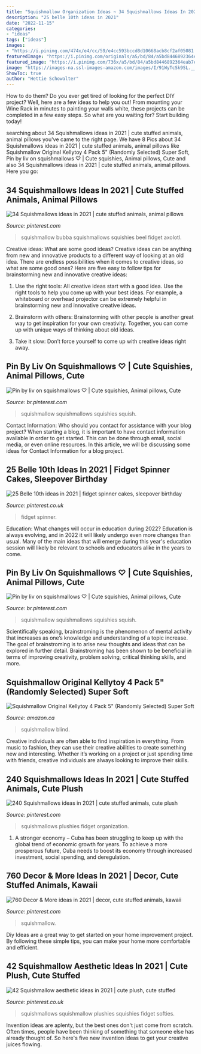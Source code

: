 ```yaml
---
title: "Squishmallow Organization Ideas ~ 34 Squishmallows Ideas In 2021"
description: "25 belle 10th ideas in 2021"
date: "2022-11-15"
categories:
- "ideas"
tags: ["ideas"]
images:
- "https://i.pinimg.com/474x/e4/cc/59/e4cc593bccd8d10668acb8cf2af05081.jpg"
featuredImage: "https://i.pinimg.com/originals/a5/bd/84/a5bd8446892364eab7e4f6d2716c69dc.jpg"
featured_image: "https://i.pinimg.com/736x/a5/bd/84/a5bd8446892364eab7e4f6d2716c69dc.jpg"
image: "https://images-na.ssl-images-amazon.com/images/I/91WyTcSk9SL.__AC_SY300_QL70_ML2_.jpg"
ShowToc: true
author: "Hettie Schowalter"
---
```



How to do them?
Do you ever get tired of looking for the perfect DIY project? Well, here are a few ideas to help you out! From mounting your Wine Rack in minutes to painting your walls white, these projects can be completed in a few easy steps. So what are you waiting for? Start building today!

	

		
searching about 34 Squishmallows ideas in 2021 | cute stuffed animals, animal pillows you've came to the right page. We have 8 Pics about 34 Squishmallows ideas in 2021 | cute stuffed animals, animal pillows like Squishmallow Original Kellytoy 4 Pack 5&quot; (Randomly Selected) Super Soft, Pin by liv on squishmallows ‍♡︎ | Cute squishies, Animal pillows, Cute and also 34 Squishmallows ideas in 2021 | cute stuffed animals, animal pillows. Here you go:
		
    
## 34 Squishmallows Ideas In 2021 | Cute Stuffed Animals, Animal Pillows

<img loading=lazy src="https://i.pinimg.com/474x/ed/80/0e/ed800e8193a256813ceb500691aa4292.jpg" onerror="this.onerror=null;this.src='https://tse1.mm.bing.net/th?id=OIP.5WqkAzxBYkw2GuhTAw0Y6gAAAA&amp;pid=15.1';" alt="34 Squishmallows ideas in 2021 | cute stuffed animals, animal pillows">

_Source: pinterest.com_

>squishmallow bubba squishmallows squishies beel fidget axolotl. 

	

Creative ideas: What are some good ideas?
Creative ideas can be anything from new and innovative products to a different way of looking at an old idea. There are endless possibilities when it comes to creative ideas, so what are some good ones? Here are five easy to follow tips for brainstorming new and innovative creative ideas:
1) Use the right tools: All creative ideas start with a good idea. Use the right tools to help you come up with your best ideas. For example, a whiteboard or overhead projector can be extremely helpful in brainstorming new and innovative creative ideas.

2) Brainstorm with others: Brainstorming with other people is another great way to get inspiration for your own creativity. Together, you can come up with unique ways of thinking about old ideas.

3) Take it slow: Don’t force yourself to come up with creative ideas right away.

    
## Pin By Liv On Squishmallows ‍♡︎ | Cute Squishies, Animal Pillows, Cute

<img loading=lazy src="https://i.pinimg.com/736x/a5/bd/84/a5bd8446892364eab7e4f6d2716c69dc.jpg" onerror="this.onerror=null;this.src='https://tse2.mm.bing.net/th?id=OIP.rL5oD8GlIDWuhxWNZDCuBgHaJ3&amp;pid=15.1';" alt="Pin by liv on squishmallows ‍♡︎ | Cute squishies, Animal pillows, Cute">

_Source: br.pinterest.com_

>squishmallow squishmallows squishies squish. 

	

Contact Information: Who should you contact for assistance with your blog project?
When starting a blog, it is important to have contact information available in order to get started. This can be done through email, social media, or even online resources. In this article, we will be discussing some ideas for Contact Information for a blog project.

    
## 25 Belle 10th Ideas In 2021 | Fidget Spinner Cakes, Sleepover Birthday

<img loading=lazy src="https://i.pinimg.com/236x/97/85/5f/97855f4898665b04b1bc6bc327eca0e0.jpg" onerror="this.onerror=null;this.src='https://tse4.mm.bing.net/th?id=OIP.WCo1pCdr_OxrFSrMQJTvhAAAAA&amp;pid=15.1';" alt="25 Belle 10th ideas in 2021 | fidget spinner cakes, sleepover birthday">

_Source: pinterest.co.uk_

>fidget spinner. 

	

Education: What changes will occur in education during 2022?
Education is always evolving, and in 2022 it will likely undergo even more changes than usual. Many of the main ideas that will emerge during this year's education session will likely be relevant to schools and educators alike in the years to come.

    
## Pin By Liv On Squishmallows ‍♡︎ | Cute Squishies, Animal Pillows, Cute

<img loading=lazy src="https://i.pinimg.com/originals/a5/bd/84/a5bd8446892364eab7e4f6d2716c69dc.jpg" onerror="this.onerror=null;this.src='https://tse2.mm.bing.net/th?id=OIP.RD3T9w4bUoOBAhw6I9THzgHaJ4&amp;pid=15.1';" alt="Pin by liv on squishmallows ‍♡︎ | Cute squishies, Animal pillows, Cute">

_Source: br.pinterest.com_

>squishmallow squishmallows squishies squish. 

	

Scientifically speaking, brainstroming is the phenomenon of mental activity that increases as one’s knowledge and understanding of a topic increase. The goal of brainstroming is to arise new thoughts and ideas that can be explored in further detail. Brainstroming has been shown to be beneficial in terms of improving creativity, problem solving, critical thinking skills, and more.

    
## Squishmallow Original Kellytoy 4 Pack 5&quot; (Randomly Selected) Super Soft

<img loading=lazy src="https://images-na.ssl-images-amazon.com/images/I/91WyTcSk9SL.__AC_SY300_QL70_ML2_.jpg" onerror="this.onerror=null;this.src='https://tse4.mm.bing.net/th?id=OIP.lRiAyH6H5yORKWTp9Rv0xwAAAA&amp;pid=15.1';" alt="Squishmallow Original Kellytoy 4 Pack 5&quot; (Randomly Selected) Super Soft">

_Source: amazon.ca_

>squishmallow blind. 

	

Creative individuals are often able to find inspiration in everything. From music to fashion, they can use their creative abilities to create something new and interesting. Whether it’s working on a project or just spending time with friends, creative individuals are always looking to improve their skills.

    
## 240 Squishmallows Ideas In 2021 | Cute Stuffed Animals, Cute Plush

<img loading=lazy src="https://i.pinimg.com/474x/e4/cc/59/e4cc593bccd8d10668acb8cf2af05081.jpg" onerror="this.onerror=null;this.src='https://tse4.mm.bing.net/th?id=OIP.AIFHdPYNqec96HfceEaoIwAAAA&amp;pid=15.1';" alt="240 Squishmallows ideas in 2021 | cute stuffed animals, cute plush">

_Source: pinterest.com_

>squishmallows plushies fidget organization. 

	

1. A stronger economy – Cuba has been struggling to keep up with the global trend of economic growth for years. To achieve a more prosperous future, Cuba needs to boost its economy through increased investment, social spending, and deregulation.

    
## 760 Decor &amp; More Ideas In 2021 | Decor, Cute Stuffed Animals, Kawaii

<img loading=lazy src="https://i.pinimg.com/474x/65/e5/89/65e5897317fec43019d5cb63fb959c08.jpg" onerror="this.onerror=null;this.src='https://tse4.mm.bing.net/th?id=OIP.LdhtLGPSrQl_gB5jGwYmSgAAAA&amp;pid=15.1';" alt="760 Decor &amp; More ideas in 2021 | decor, cute stuffed animals, kawaii">

_Source: pinterest.com_

>squishmallow. 

	

Diy Ideas are a great way to get started on your home improvement project. By following these simple tips, you can make your home more comfortable and efficient.

    
## 42 Squishmallow Aesthetic Ideas In 2021 | Cute Plush, Cute Stuffed

<img loading=lazy src="https://i.pinimg.com/236x/9c/26/a8/9c26a88fff4964567410e80b96c66b72.jpg" onerror="this.onerror=null;this.src='https://tse1.mm.bing.net/th?id=OIP.d1p3g2BiT1c70q54-DJHXAAAAA&amp;pid=15.1';" alt="42 Squishmallow aesthetic ideas in 2021 | cute plush, cute stuffed">

_Source: pinterest.co.uk_

>squishmallows squishmallow plushies squishies fidget softies. 

	

Invention ideas are aplenty, but the best ones don't just come from scratch. Often times, people have been thinking of something that someone else has already thought of. So here's five new invention ideas to get your creative juices flowing.

